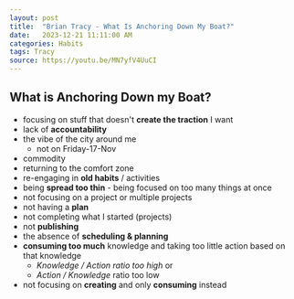 ```yaml
---
layout: post
title:  "Brian Tracy - What Is Anchoring Down My Boat?"
date:   2023-12-21 11:11:00 AM
categories: Habits
tags: Tracy
source: https://youtu.be/MN7yfV4UuCI
---
```

## What is Anchoring Down my Boat?
- focusing on stuff that doesn't **create the traction** I want
- lack of **accountability**
- the vibe of the city around me
	- not on Friday-17-Nov
- commodity
- returning to the comfort zone
- re-engaging in **old habits** / activities
- being **spread too thin** - being focused on too many things at once
- not focusing on a project or multiple projects
- not having a **plan**
- not completing what I started (projects)
- not **publishing** 
- the absence of **scheduling & planning**
- **consuming too much** knowledge and taking too little action based on that knowledge
	- *Knowledge / Action ratio too high* or
	- *Action / Knowledge* ratio too low
- not focusing on **creating** and only **consuming** instead